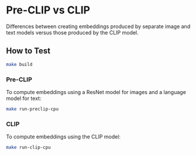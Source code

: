 # Pre-CLIP vs CLIP

Differences between creating embeddings produced by separate image and text models versus those produced by the CLIP model.

## How to Test

```bash
make build
```

### Pre-CLIP

To compute embeddings using a ResNet model for images and a language model for text:

```bash
make run-preclip-cpu
```

### CLIP

To compute embeddings using the CLIP model:

```bash
make run-clip-cpu
```
